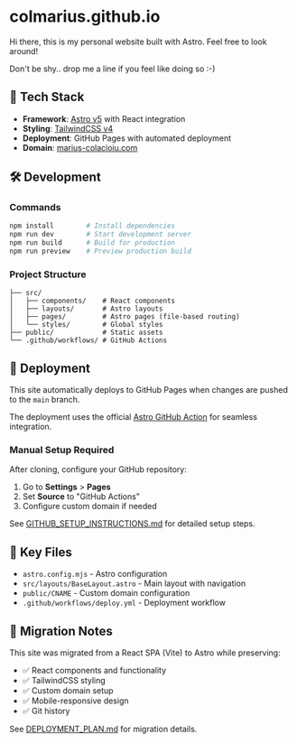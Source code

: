 # colmarius.github.io

Hi there, this is my personal website built with Astro. Feel free to look around!

Don't be shy.. drop me a line if you feel like doing so :-)

## 🚀 Tech Stack

- **Framework**: [Astro v5](https://astro.build/) with React integration
- **Styling**: [TailwindCSS v4](https://tailwindcss.com/)
- **Deployment**: GitHub Pages with automated deployment
- **Domain**: [marius-colacioiu.com](https://marius-colacioiu.com)

## 🛠️ Development

### Commands

```bash
npm install        # Install dependencies
npm run dev        # Start development server
npm run build      # Build for production
npm run preview    # Preview production build
```

### Project Structure

```
├── src/
│   ├── components/    # React components
│   ├── layouts/       # Astro layouts
│   ├── pages/         # Astro pages (file-based routing)
│   └── styles/        # Global styles
├── public/            # Static assets
└── .github/workflows/ # GitHub Actions
```

## 🚢 Deployment

This site automatically deploys to GitHub Pages when changes are pushed to the `main` branch.

The deployment uses the official [Astro GitHub Action](https://github.com/withastro/action) for seamless integration.

### Manual Setup Required

After cloning, configure your GitHub repository:
1. Go to **Settings** > **Pages**
2. Set **Source** to "GitHub Actions"
3. Configure custom domain if needed

See [GITHUB_SETUP_INSTRUCTIONS.md](./GITHUB_SETUP_INSTRUCTIONS.md) for detailed setup steps.

## 📁 Key Files

- `astro.config.mjs` - Astro configuration
- `src/layouts/BaseLayout.astro` - Main layout with navigation
- `public/CNAME` - Custom domain configuration
- `.github/workflows/deploy.yml` - Deployment workflow

## 🔧 Migration Notes

This site was migrated from a React SPA (Vite) to Astro while preserving:
- ✅ React components and functionality
- ✅ TailwindCSS styling
- ✅ Custom domain setup
- ✅ Mobile-responsive design
- ✅ Git history

See [DEPLOYMENT_PLAN.md](./DEPLOYMENT_PLAN.md) for migration details.
